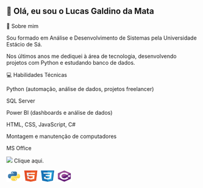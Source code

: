 ## 👋 Olá, eu sou o Lucas Galdino da Mata

🎯 Sobre mim

Sou formado em Análise e Desenvolvimento de Sistemas pela Universidade Estácio de Sá.

Nos últimos anos me dediquei à área de tecnologia, desenvolvendo projetos com Python e estudando banco de dados.

💻 Habilidades Técnicas

Python (automação, análise de dados, projetos freelancer)

SQL Server

Power BI (dashboards e análise de dados)

HTML, CSS, JavaScript, C#

Montagem e manutenção de computadores

MS Office
<div>
<a href="https://www.linkedin.com/in/lucas-galdino-da-mata-6834621a4/" target="_blank"><img src="https://img.shields.io/badge/-LinkedIn-%230077B5?style=for-the-badge&logo=linkedin&logoColor=white" target="_blank"></a> Clique aqui.
   </div>

<div style="display: inline_block"><br>
  <img align="center" alt="Lucas-Python" height="30" width="40" src="https://raw.githubusercontent.com/devicons/devicon/master/icons/python/python-original.svg">
  <img align="center" alt="Lucas-HTML" height="30" width="40" src="https://raw.githubusercontent.com/devicons/devicon/master/icons/html5/html5-original.svg">
  <img align="center" alt="Lucas-CSS" height="30" width="40" src="https://raw.githubusercontent.com/devicons/devicon/master/icons/css3/css3-original.svg">
   <img align="center" alt="Lucas-Csharp" height="30" width="40" src="https://raw.githubusercontent.com/devicons/devicon/master/icons/csharp/csharp-original.svg">
</div>

